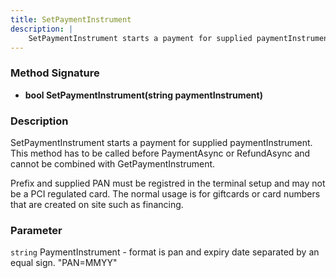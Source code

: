 ```yaml
---
title: SetPaymentInstrument
description: |
    SetPaymentInstrument starts a payment for supplied paymentInstrument.
---
```

### Method Signature

*   **bool SetPaymentInstrument(string paymentInstrument)**

### Description

SetPaymentInstrument starts a payment for supplied paymentInstrument. This method has to be called before PaymentAsync or RefundAsync and cannot be combined with GetPaymentInstrument.

Prefix and supplied PAN must be registred in the terminal setup and may not be a PCI regulated card. The normal usage is for giftcards or card numbers that are created on site such as financing.

### Parameter

`string` PaymentInstrument - format is pan and expiry date separated by an equal sign. "PAN=MMYY"
